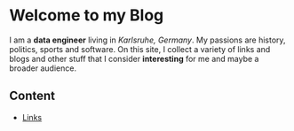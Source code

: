 # Welcome to my Blog

I am a **data engineer** living in *Karlsruhe, Germany*. My passions are history, politics, sports and software. On this site, I collect a variety of links and blogs and other stuff that I consider **interesting** for me and maybe a broader audience.

## Content

- [Links](links.md)
